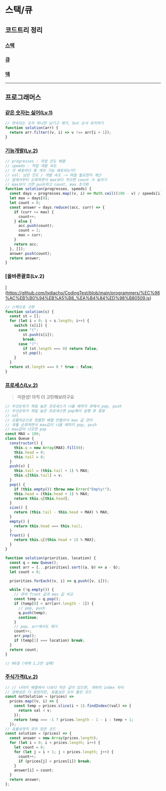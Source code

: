 # 스택/큐

## 코드트리 정리
### [스택](https://github.com/lydiacho/CodingTest/blob/main/archiving/%EC%8A%A4%ED%83%9D.md)
### [큐](https://github.com/lydiacho/CodingTest/blob/main/archiving/%ED%81%90.md)
### [덱](https://github.com/lydiacho/CodingTest/blob/main/archiving/%EB%8D%B1.md) 

---

## 프로그래머스

### [같은 숫자는 싫어(Lv.1)](https://github.com/lydiacho/CodingTest/blob/main/programmers/%EA%B0%99%EC%9D%80_%EC%88%AB%EC%9E%90%EB%8A%94_%EC%8B%AB%EC%96%B40510.js)

```js
// 연속되는 숫자 하나만 남기고 제거, but 순서 유지하기
function solution(arr) {
  return arr.filter((v, i) => v !== arr[i + 1]);
}
```

### [기능개발(Lv.2)](https://github.com/lydiacho/CodingTest/blob/main/programmers/%EA%B8%B0%EB%8A%A5%EA%B0%9C%EB%B0%9C0509.js)

```js
// progresses : 작업 진도 배열
// speeds : 작업 개발 속도
// 각 배포마다 몇 개의 기능 배포되는지?
// sol: 남은 진도 / 개발 속도 -> 며칠 필요한지 계산
// 앞에서부터 순회하면서 max보다 작으면 count 수 늘리기
// max보다 크면 push하고 count, max 초기화
function solution(progresses, speeds) {
  const days = progresses.map((v, i) => Math.ceil((100 - v) / speeds[i]));
  let max = days[0];
  let count = 0;
  const answer = days.reduce((acc, curr) => {
    if (curr <= max) {
      count++;
    } else {
      acc.push(count);
      count = 1;
      max = curr;
    }
    return acc;
  }, []);
  answer.push(count);
  return answer;
}
```

### [올바른괄호(Lv.2)
](https://github.com/lydiacho/CodingTest/blob/main/programmers/%EC%98%AC%EB%B0%94%EB%A5%B8_%EA%B4%84%ED%98%B80509.js)
```js
// 스택으로 구현
function solution(s) {
  const st = [];
  for (let i = 0; i < s.length; i++) {
    switch (s[i]) {
      case "(":
        st.push(s[i]);
        break;
      case ")":
        if (st.length === 0) return false;
        st.pop();
    }
  }
  return st.length === 0 ? true : false;
}
```

### [프로세스(Lv.2)](https://github.com/lydiacho/CodingTest/blob/main/programmers/%ED%94%84%EB%A1%9C%EC%84%B8%EC%8A%A4.js)

> 미완성! 아직 더 고민해보려구요

```js
// 우선순위가 제일 높은 프로세스가 나올 때까지 큐에서 pop, push
// 우선순위가 제일 높은 프로세스면 pop해서 실행 후 종료
// sol
// 오름차순으로 정렬한 배열 만들어서 max 값 관리
// 큐를 순회하면서 max값이 나올 때까지 pop, push
// max값이 나오면 pop
const MAX = 100;
class Queue {
  constructor() {
    this.q = new Array(MAX).fill(0);
    this.head = 0;
    this.tail = 0;
  }
  push(v) {
    this.tail = (this.tail + 1) % MAX;
    this.q[this.tail] = v;
  }
  pop() {
    if (this.empty()) throw new Error("Empty!");
    this.head = (this.head + 1) % MAX;
    return this.q[this.head];
  }
  size() {
    return (this.tail - this.head + MAX) % MAX;
  }
  empty() {
    return this.head === this.tail;
  }
  front() {
    return this.q[(this.head + 1) % MAX];
  }
}

function solution(priorities, location) {
  const q = new Queue();
  const arr = [...priorities].sort((a, b) => a - b);
  let count = 0;

  priorities.forEach((v, i) => q.push([v, i]));

  while (!q.empty()) {
    // 큐의 front 값과 max 값 비교
    const temp = q.pop();
    if (temp[0] < arr[arr.length - 1]) {
      // pop, push
      q.push(temp);
      continue;
    }
    // pop, arr에서도 제거
    count++;
    arr.pop();
    if (temp[1] === location) break;
  }
  return count;
}

// 90점 (테케 1,2번 실패)
```

### [주식가격(Lv.2)](https://github.com/lydiacho/CodingTest/blob/main/programmers/%EC%A3%BC%EC%8B%9D%EA%B0%80%EA%B2%A9.js)

```js
// // 나머지 배열에서 나보다 작은 값이 있으면, 걔와의 index 차이
// 정확성은 다 맞았지만, 효율성은 모두 틀린 코드
const notSolution = (prices) =>
  prices.map((v, i) => {
    const temp = prices.slice(i + 1).findIndex((val) => {
      return val < v;
    });
    return temp === -1 ? prices.length - 1 - i : temp + 1;
  });
// 효율성까지 모두 맞은 코드
const solution = (prices) => {
  const answer = new Array(prices.length);
  for (let i = 0; i < prices.length; i++) {
    let count = 0;
    for (let j = i + 1; j < prices.length; j++) {
      count++;
      if (prices[j] < prices[i]) break;
    }
    answer[i] = count;
  }
  return answer;
};
```
